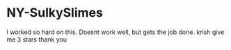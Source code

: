 # NY-SulkySlimes
I worked so hard on this. Doesnt work well, but gets the job done. krish give me 3 stars thank you
